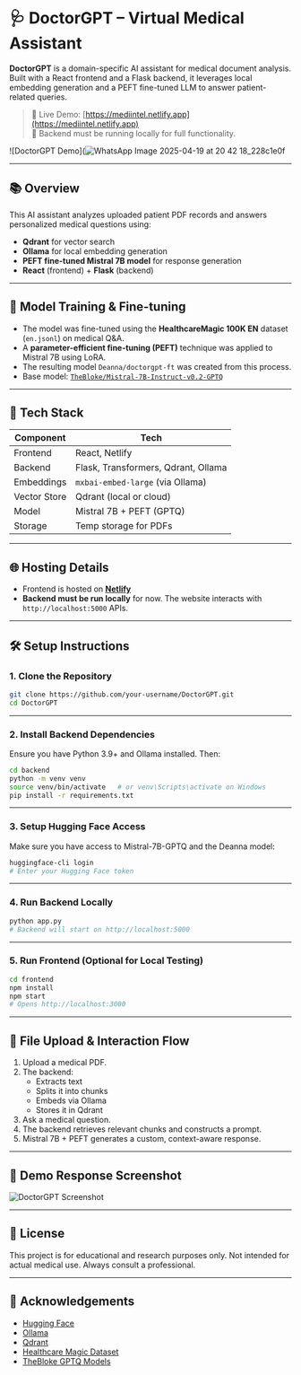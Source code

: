 
# 🩺 DoctorGPT – Virtual Medical Assistant

**DoctorGPT** is a domain-specific AI assistant for medical document analysis. Built with a React frontend and a Flask backend, it leverages local embedding generation and a PEFT fine-tuned LLM to answer patient-related queries.

> 🧠 Live Demo: [https://mediintel.netlify.app](https://mediintel.netlify.app)  
> 🧪 Backend must be running locally for full functionality.

![DoctorGPT Demo](![WhatsApp Image 2025-04-19 at 20 42 18_228c1e0f](https://github.com/user-attachments/assets/8a926273-727a-4deb-a3cc-b528d90eef4e)

---

## 📚 Overview

This AI assistant analyzes uploaded patient PDF records and answers personalized medical questions using:

- **Qdrant** for vector search
- **Ollama** for local embedding generation
- **PEFT fine-tuned Mistral 7B model** for response generation
- **React** (frontend) + **Flask** (backend)

---

## 🧠 Model Training & Fine-tuning

- The model was fine-tuned using the **HealthcareMagic 100K EN** dataset (`en.jsonl`) on medical Q&A.
- A **parameter-efficient fine-tuning (PEFT)** technique was applied to Mistral 7B using LoRA.
- The resulting model `Deanna/doctorgpt-ft` was created from this process.
- Base model: [`TheBloke/Mistral-7B-Instruct-v0.2-GPTQ`](https://huggingface.co/TheBloke/Mistral-7B-Instruct-v0.2-GPTQ)

---

## 🧰 Tech Stack

| Component     | Tech                    |
|---------------|-------------------------|
| Frontend      | React, Netlify          |
| Backend       | Flask, Transformers, Qdrant, Ollama |
| Embeddings    | `mxbai-embed-large` (via Ollama) |
| Vector Store  | Qdrant (local or cloud) |
| Model         | Mistral 7B + PEFT (GPTQ) |
| Storage       | Temp storage for PDFs   |

---

## 🌐 Hosting Details

- Frontend is hosted on **[Netlify](https://mediintel.netlify.app)**
- **Backend must be run locally** for now. The website interacts with `http://localhost:5000` APIs.

---

## 🛠️ Setup Instructions

### 1. Clone the Repository
```bash
git clone https://github.com/your-username/DoctorGPT.git
cd DoctorGPT
```

---

### 2. Install Backend Dependencies
Ensure you have Python 3.9+ and Ollama installed. Then:

```bash
cd backend
python -m venv venv
source venv/bin/activate   # or venv\Scripts\activate on Windows
pip install -r requirements.txt
```

---

### 3. Setup Hugging Face Access
Make sure you have access to Mistral-7B-GPTQ and the Deanna model:

```bash
huggingface-cli login
# Enter your Hugging Face token
```

---

### 4. Run Backend Locally
```bash
python app.py
# Backend will start on http://localhost:5000
```

---

### 5. Run Frontend (Optional for Local Testing)
```bash
cd frontend
npm install
npm start
# Opens http://localhost:3000
```

---

## 📂 File Upload & Interaction Flow

1. Upload a medical PDF.
2. The backend:
   - Extracts text
   - Splits it into chunks
   - Embeds via Ollama
   - Stores it in Qdrant
3. Ask a medical question.
4. The backend retrieves relevant chunks and constructs a prompt.
5. Mistral 7B + PEFT generates a custom, context-aware response.

---

## 📸 Demo Response Screenshot

![DoctorGPT Screenshot](./assets/demo-response.jpg)

---

## 🧾 License
This project is for educational and research purposes only. Not intended for actual medical use. Always consult a professional.

---

## 🙌 Acknowledgements

- [Hugging Face](https://huggingface.co)
- [Ollama](https://ollama.com)
- [Qdrant](https://qdrant.tech)
- [Healthcare Magic Dataset](https://huggingface.co/datasets/healthcare-magic)
- [TheBloke GPTQ Models](https://huggingface.co/TheBloke)
